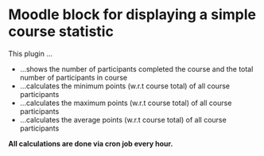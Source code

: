 Moodle block for displaying a simple course statistic
==========

This plugin ...
- ...shows the number of participants completed the course and the total number of participants in course
- ...calculates the minimum points (w.r.t course total) of all course participants
- ...calculates the maximum points (w.r.t course total) of all course participants
- ...calculates the average points (w.r.t course total) of all course participants

 **All calculations are done via cron job every hour.**